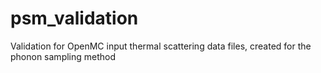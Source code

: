 # psm_validation
Validation for OpenMC input thermal scattering data files, created for the phonon sampling method
